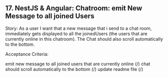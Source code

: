 ## 17. NestJS & Angular: Chatroom: emit New Message to all joined Users

Story: As a user I want that a new message that i send to a chat room, immediately gets displayed to all the joinedUsers
(the users that are currently online in this chatroom). The Chat should also scroll automatically to the bottom.

Acceptance Criteria:

emit new message to all joined users that are currently online (/)
chat should scroll automatically to the bottom (/)
update readme file (/)